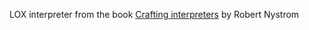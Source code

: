 LOX interpreter from the book [Crafting interpreters](https://craftinginterpreters.com/) by Robert Nystrom